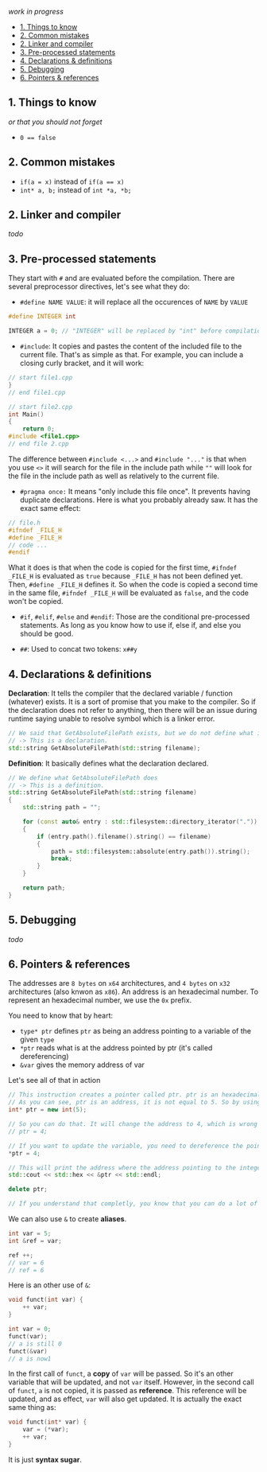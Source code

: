 *work in progress*
- [1. Things to know](#1-things-to-know)
- [2. Common mistakes](#2-common-mistakes)
- [2. Linker and compiler](#2-linker-and-compiler)
- [3. Pre-processed statements](#3-pre-processed-statements)
- [4. Declarations & definitions](#4-declarations--definitions)
- [5. Debugging](#5-debugging)
- [6. Pointers & references](#6-pointers--references)

## 1. Things to know
*or that you should not forget*

- `0 == false`

## 2. Common mistakes

- `if(a = x)` instead of `if(a == x)`
- `int* a, b;` instead of `int *a, *b;`

## 2. Linker and compiler

*todo*

## 3. Pre-processed statements

They start with `#` and are evaluated before the compilation. There are several preprocessor directives, let's see what they do:

- `#define NAME VALUE`: it will replace all the occurences of `NAME` by `VALUE`

```c++
#define INTEGER int

INTEGER a = 0; // "INTEGER" will be replaced by "int" before compilation
```

- `#include`: It copies and pastes the content of the included file to the current file. That's as simple as that. For example, you can include a closing curly bracket, and it will work:

```c++
// start file1.cpp
}
// end file1.cpp

// start file2.cpp
int Main()
{
    return 0;
#include <file1.cpp>
// end file 2.cpp
```

The difference between `#include <...>` and `#include "..."` is that when you use `<>` it will search for the file in the include path while `""` will look for the file in the include path as well as relatively to the current file.

- `#pragma once:` It means "only include this file once". It prevents having duplicate declarations. Here is what you probably already saw. It has the exact same effect:

```c++
// file.h
#ifndef _FILE_H
#define _FILE_H
// code ...
#endif
```
What it does is that when the code is copied for the first time, `#ifndef _FILE_H` is evaluated as `true` because `_FILE_H` has not been defined yet. Then, `#define _FILE_H` defines it. So when the code is copied a second time in the same file, `#ifndef _FILE_H` will be evaluated as `false`, and the code won't be copied.

- `#if`, `#elif`, `#else` and `#endif`: Those are the conditional pre-processed statements. As long as you know how to use if, else if, and else you should be good.

- `##`: Used to concat two tokens: `x##y`

## 4. Declarations & definitions

**Declaration**: It tells the compiler that the declared variable / function (whatever) exists. It is a sort of promise that you make to the compiler. So if the declaration does not refer to anything, then there will be an issue during runtime saying unable to resolve symbol which is a linker error.

```c++
// We said that GetAbsoluteFilePath exists, but we do not define what it does
// -> This is a declaration.
std::string GetAbsoluteFilePath(std::string filename);
```

**Definition**: It basically defines what the declaration declared.

```c++
// We define what GetAbsoluteFilePath does
// -> This is a definition.
std::string GetAbsoluteFilePath(std::string filename)
{
	std::string path = "";

	for (const auto& entry : std::filesystem::directory_iterator("."))
	{
		if (entry.path().filename().string() == filename)
		{
			path = std::filesystem::absolute(entry.path()).string();
			break;
		}
	}

	return path;
}
```

## 5. Debugging

*todo*

## 6. Pointers & references

The addresses are `8 bytes` on `x64` architectures, and `4 bytes` on `x32` architectures (also knwon as `x86`). An address is an hexadecimal number. To represent an hexadecimal number, we use the `0x` prefix.

You need to know that by heart:
- `type* ptr` defines `ptr` as being an address pointing to a variable of the given `type`
- `*ptr` reads what is at the address pointed by ptr (it's called dereferencing)
- `&var` gives the memory address of var

Let's see all of that in action
```c++
// This instruction creates a pointer called ptr. ptr is an hexadecimal number representing an address (ex: 0x1234 for x32).
// As you can see, ptr is an address, it is not equal to 5. So by using int*, you make a promise that this address points at an integer. This will then be used when deferencing to read and write what's contained at this address.
int* ptr = new int(5);

// So you can do that. It will change the address to 4, which is wrong (can not convert from 'int' to 'int *')
// ptr = 4;

// If you want to update the variable, you need to dereference the pointer first
*ptr = 4;

// This will print the address where the address pointing to the integer is located
std::cout << std::hex << &ptr << std::endl;

delete ptr;

// If you understand that completly, you know that you can do a lot of weird stuff by manipulating addresses and types
```

We can also use `&` to create **aliases**.

```c++
int var = 5;
int &ref = var;

ref ++;
// var = 6
// ref = 6
```

Here is an other use of `&`:

```c++
void funct(int var) {
    ++ var;
}

int var = 0;
funct(var);
// a is still 0
funct(&var)
// a is now1
```

In the first call of `funct`, a **copy** of `var` will be passed. So it's an other variable that will be updated, and not `var` itself. However, in the second call of `funct`, `a` is not copied, it is passed as **reference**. This reference will be updated, and as effect, `var` will also get updated. It is actually the exact same thing as:

```c++
void funct(int* var) {
    var = (*var);
    ++ var;
}
```

It is just **syntax sugar**.